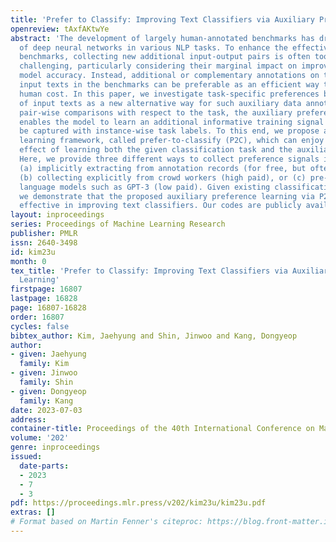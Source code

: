 ```yaml
---
title: 'Prefer to Classify: Improving Text Classifiers via Auxiliary Preference Learning'
openreview: tAxfAKtwYe
abstract: 'The development of largely human-annotated benchmarks has driven the success
  of deep neural networks in various NLP tasks. To enhance the effectiveness of existing
  benchmarks, collecting new additional input-output pairs is often too costly and
  challenging, particularly considering their marginal impact on improving the current
  model accuracy. Instead, additional or complementary annotations on the existing
  input texts in the benchmarks can be preferable as an efficient way to pay the additional
  human cost. In this paper, we investigate task-specific preferences between pairs
  of input texts as a new alternative way for such auxiliary data annotation. From
  pair-wise comparisons with respect to the task, the auxiliary preference learning
  enables the model to learn an additional informative training signal that cannot
  be captured with instance-wise task labels. To this end, we propose a novel multi-task
  learning framework, called prefer-to-classify (P2C), which can enjoy the cooperative
  effect of learning both the given classification task and the auxiliary preferences.
  Here, we provide three different ways to collect preference signals in practice:
  (a) implicitly extracting from annotation records (for free, but often unavailable),
  (b) collecting explicitly from crowd workers (high paid), or (c) pre-trained large
  language models such as GPT-3 (low paid). Given existing classification NLP benchmarks,
  we demonstrate that the proposed auxiliary preference learning via P2C on them is
  effective in improving text classifiers. Our codes are publicly available.'
layout: inproceedings
series: Proceedings of Machine Learning Research
publisher: PMLR
issn: 2640-3498
id: kim23u
month: 0
tex_title: 'Prefer to Classify: Improving Text Classifiers via Auxiliary Preference
  Learning'
firstpage: 16807
lastpage: 16828
page: 16807-16828
order: 16807
cycles: false
bibtex_author: Kim, Jaehyung and Shin, Jinwoo and Kang, Dongyeop
author:
- given: Jaehyung
  family: Kim
- given: Jinwoo
  family: Shin
- given: Dongyeop
  family: Kang
date: 2023-07-03
address: 
container-title: Proceedings of the 40th International Conference on Machine Learning
volume: '202'
genre: inproceedings
issued:
  date-parts:
  - 2023
  - 7
  - 3
pdf: https://proceedings.mlr.press/v202/kim23u/kim23u.pdf
extras: []
# Format based on Martin Fenner's citeproc: https://blog.front-matter.io/posts/citeproc-yaml-for-bibliographies/
---
```

